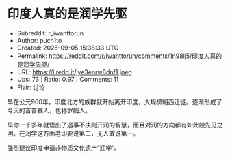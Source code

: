 # 印度人真的是润学先驱

- Subreddit: r_iwanttorun
- Author: puch1to
- Created: 2025-09-05 15:38:33 UTC
- Permalink: https://reddit.com/r/iwanttorun/comments/1n98lj5/印度人真的是润学先驱/
- URL: https://i.redd.it/jye3enrw8dnf1.jpeg
- Ups: 73 | Ratio: 0.97 | Comments: 11
- Flair: 讨论


早在公元900年，印度北方的族群就开始离开印度，大规模朝西迁徙。逐渐形成了今天的吉普赛人，也称罗姆人。

早你一千多年就悟出了遇事不决则开润的智慧，而且对润的方向都有如此般先见之明。在润学这方面老印要说第二，无人敢说第一。

强烈建议印度申请非物质文化遗产“润学”。

